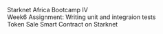 Starknet Africa Bootcamp IV
<br>
Week6 Assignment:  Writing unit and integraion tests
<br>
Token Sale Smart Contract on Starknet
